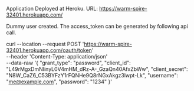 Application Deployed at Heroku.
URL: https://warm-spire-32401.herokuapp.com/

Dummy user created. The access_token can be generated by following api call.

curl --location --request POST 'https://warm-spire-32401.herokuapp.com/oauth/token' \
--header 'Content-Type: application/json' \
--data-raw '{
    "grant_type": "password",
    "client_id": "L49rMgxDmNIinyL0V4mHM_dRz-A-_GzaQn40AfxZbWw",
    "client_secret": "N8W_CaZ6_C53BYFzY1rFQNHe9Q8rNGxAkgz3lwpt-Lk",
    "username": "me@example.com",
    "password": "1234"
}'
